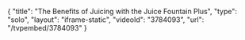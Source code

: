 {
    "title": "The Benefits of Juicing with the Juice Fountain Plus",
    "type": "solo",
    "layout": "iframe-static",
    "videoId": "3784093",
    "url": "\/tvpembed\/3784093"
}